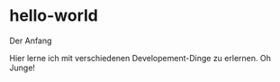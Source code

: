 # hello-world
Der Anfang

Hier lerne ich mit verschiedenen Developement-Dinge zu erlernen.
Oh Junge!
